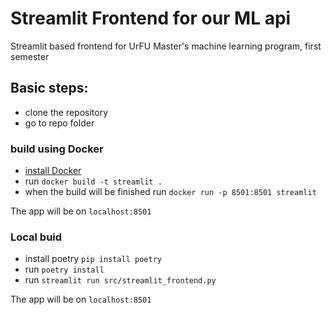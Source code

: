 # Streamlit Frontend for our ML api
Streamlit  based frontend for UrFU Master's machine learning program, first semester

## Basic steps:
- clone the repository
- go to repo folder

### build using Docker
- [install Docker](https://docs.docker.com/engine/install/)
- run `docker build -t streamlit .`
- when the build will be finished run `docker run -p 8501:8501 streamlit`

The app will be on `localhost:8501`

### Local buid
- install poetry `pip install poetry`
- run `poetry install`
- run `streamlit run src/streamlit_frontend.py`

The app will be on `localhost:8501`
